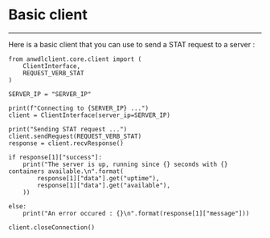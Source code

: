# Basic client

----

Here is a basic client that you can use to send a STAT request to a server :

```
from anwdlclient.core.client import (
	ClientInterface, 
	REQUEST_VERB_STAT
)

SERVER_IP = "SERVER_IP"

print(f"Connecting to {SERVER_IP} ...")
client = ClientInterface(server_ip=SERVER_IP)

print("Sending STAT request ...")
client.sendRequest(REQUEST_VERB_STAT)
response = client.recvResponse()

if response[1]["success"]:
	print("The server is up, running since {} seconds with {} containers available.\n".format(
		response[1]["data"].get("uptime"),
		response[1]["data"].get("available"),
	))

else:
	print("An error occured : {}\n".format(response[1]["message"]))

client.closeConnection()
```